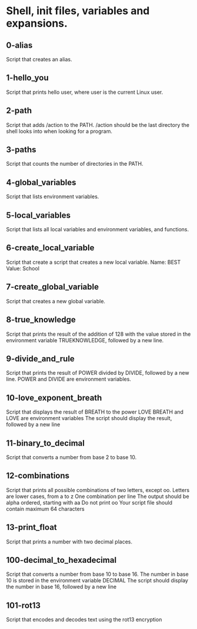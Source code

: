 # Shell, init files, variables and expansions.

## 0-alias
Script that creates an alias.

## 1-hello_you
Script that prints hello user, where user is the current Linux user.

## 2-path
Script that adds /action to the PATH. /action should be the last directory the shell looks into when looking for a program.

## 3-paths
Script that counts the number of directories in the PATH.

## 4-global_variables
Script that lists environment variables.

## 5-local_variables
Script that lists all local variables and environment variables, and functions.

## 6-create_local_variable
Script that create a script that creates a new local variable.
    Name: BEST
    Value: School

## 7-create_global_variable
Script that creates a new global variable.

## 8-true_knowledge
Script that prints the result of the addition of 128 with the value stored in the environment variable TRUEKNOWLEDGE, followed by a new line.

## 9-divide_and_rule
Script that prints the result of POWER divided by DIVIDE, followed by a new line.
    POWER and DIVIDE are environment variables.

## 10-love_exponent_breath
Script that displays the result of BREATH to the power LOVE
    BREATH and LOVE are environment variables
    The script should display the result, followed by a new line

## 11-binary_to_decimal
Script that converts a number from base 2 to base 10.

## 12-combinations
Script that prints all possible combinations of two letters, except oo.
    Letters are lower cases, from a to z
    One combination per line
    The output should be alpha ordered, starting with aa
    Do not print oo
    Your script file should contain maximum 64 characters

## 13-print_float
Script that prints a number with two decimal places.

## 100-decimal_to_hexadecimal
Script that converts a number from base 10 to base 16.
    The number in base 10 is stored in the environment variable DECIMAL
    The script should display the number in base 16, followed by a new line

## 101-rot13
Script that encodes and decodes text using the rot13 encryption


